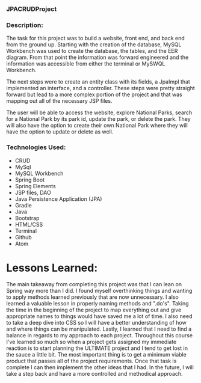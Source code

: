 ### JPACRUDProject

### Description:
The task for this project was to build a website, front end, and back end from the ground up. Starting with the creation of the database, MySQL Workbench was used to create the database, the tables, and the EER diagram. From that point the information was forward engineered and the information was accessible from either the terminal or MySWQL Workbench.

The next steps were to create an entity class with its fields, a JpaImpl that implemented an interface, and a controller. These steps were pretty straight forward but lead to a more complex portion of the project and that was mapping out all of the necessary JSP files.

The user will be able to access the website, explore National Parks, search for a National Park by its park id, update the park, or delete the park. They will also have the option to create their own National Park where they will have the option to update or delete as well.

### Technologies Used:
<ul>
<li>CRUD</li>
<li>MySql</li>
<li>MySQL Workbench</li>
<li>Spring Boot</li>
<li>Spring Elements</li>
<li>JSP files, DAO</li>
<li>Java Persistence Application (JPA)</li>
<li>Gradle</li>
<li>Java</li>
<li>Bootstrap</li>
<li>HTML/CSS</li>
<li>Terminal</li>
<li>Github</li>
<li>Atom</li>
</ul>

# Lessons Learned:
The main takeaway from completing this project was that I can lean on Spring way more than I did. I found myself overthinking things and wanting to apply methods learned previously that are now unnecessary. I also learned a valuable lesson in properly naming methods and ".do's". Taking the time in the beginning of the project to map everything out and give appropriate names to things would have saved me a lot of time. I also need to take a deep dive into CSS so I will have a better understanding of how and where things can be manipulated. Lastly, I learned that I need to find a balance in regards to my approach to each project. Throughout this course I've learned so much so when a project gets assigned my immediate reaction is to start planning the ULTIMATE project and I tend to get lost in the sauce a little bit. The most important thing is to get a minimum viable product that passes all of the project requirements. Once that task is complete I can then implement the other ideas that I had. In the future, I will take a step back and have a more controlled and methodical approach.
